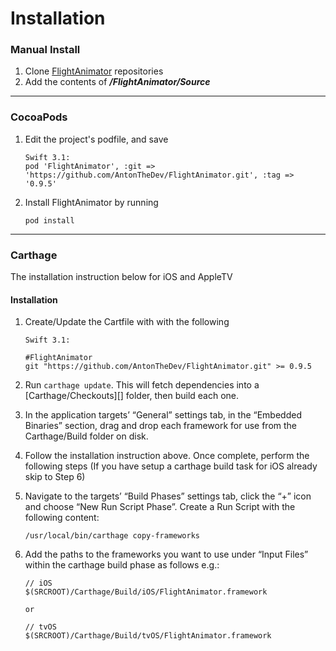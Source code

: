 # Installation

### Manual Install

1. Clone [FlightAnimator](https://github.com/AntonTheDev/FlightAnimator.git) repositories 
2. Add the contents of ***/FlightAnimator/Source***


****
### CocoaPods

1. Edit the project's podfile, and save

	```
	Swift 3.1: 
    pod 'FlightAnimator', :git => 'https://github.com/AntonTheDev/FlightAnimator.git', :tag => '0.9.5'

	```
2. Install FlightAnimator by running

    ```
    pod install
    ```
**** 
### Carthage

The installation instruction below for iOS and AppleTV

#### Installation

1. Create/Update the Cartfile with with the following
	
	```
	Swift 3.1:
	
	#FlightAnimator
	git "https://github.com/AntonTheDev/FlightAnimator.git" >= 0.9.5

	```
2. Run `carthage update`. This will fetch dependencies into a [Carthage/Checkouts][] folder, then build each one.
3. In the application targets’ “General” settings tab, in the “Embedded Binaries” section, drag and drop each framework for use from the Carthage/Build folder on disk.
4. Follow the installation instruction above. Once complete, perform the following steps
(If you have setup a carthage build task for iOS already skip to Step 6) 
5. Navigate to the targets’ “Build Phases” settings tab, click the “+” icon and choose “New Run Script Phase”. Create a Run Script with the following content:

  	```
  	/usr/local/bin/carthage copy-frameworks
  	```
  	
6. Add the paths to the frameworks you want to use under “Input Files” within the carthage build phase as follows e.g.:

	```
	// iOS
 	$(SRCROOT)/Carthage/Build/iOS/FlightAnimator.framework
  	
  	or
  	
  	// tvOS
  	$(SRCROOT)/Carthage/Build/tvOS/FlightAnimator.framework
  	```
